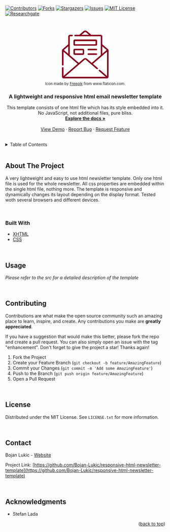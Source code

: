 <div id="top"></div>

<br />

<!-- PROJECT SHIELDS -->
<!--
*** I'm using markdown "reference style" links for readability.
*** Reference links are enclosed in brackets [ ] instead of parentheses ( ).
*** See the bottom of this document for the declaration of the reference variables
*** for contributors-url, forks-url, etc. This is an optional, concise syntax you may use.
*** https://www.markdownguide.org/basic-syntax/#reference-style-links
-->
[![Contributors][contributors-shield]][contributors-url]
[![Forks][forks-shield]][forks-url]
[![Stargazers][stars-shield]][stars-url]
[![Issues][issues-shield]][issues-url]
[![MIT License][license-shield]][license-url]
[![Researchgate][researchgate-shield]][researchgate-url]



<!-- PROJECT LOGO -->
<br />
<div align="center">
  <figure>
    <a href="https://github.com/Bojan-Lukic/responsive-html-newsletter-template">
      <img src="res/logo.png" alt="Logo" width="150" height="150">
    </a><br />
    <figcaption><sub>Icon made by <a href="https://www.freepik.com/">Freepik</a> from www.flaticon.com.</sub></figcaption>
  </figure>

<h3 align="center">A lightweight and responsive html email newsletter template</h3>

  <p align="center">
    This template consists of one html file which has its style embedded into it. No JavaScript, not additional files, pure bliss. 
    <br />
    <a href="https://github.com/Bojan-Lukic/responsive-html-newsletter-template/tree/main/src"><strong>Explore the docs »</strong></a>
    <br />
    <br />
    <a href="https://github.com/Bojan-Lukic/responsive-html-newsletter-template/tree/main/src">View Demo</a>
    ·
    <a href="https://github.com/Bojan-Lukic/responsive-html-newsletter-template/issues">Report Bug</a>
    ·
    <a href="https://github.com/Bojan-Lukic/responsive-html-newsletter-template/issues">Request Feature</a>
  </p>
</div>

<br />



<!-- TABLE OF CONTENTS -->
<details>
  <summary>Table of Contents</summary>
  <ol>
    <li>
      <a href="#about-the-project">About The Project</a>
      <ul>
        <li><a href="#built-with">Built With</a></li>
      </ul>
    </li>
    <!-- <li>
      <a href="#getting-started">Getting Started</a>
      <ul>
        <li><a href="#prerequisites">Prerequisites</a></li>
        <li><a href="#installation">Installation</a></li>
      </ul>
    </li> -->
    <li><a href="#usage">Usage</a></li>
    <!-- <li><a href="#roadmap">Roadmap</a></li> -->
    <li><a href="#contributing">Contributing</a></li>
    <li><a href="#license">License</a></li>
    <li><a href="#contact">Contact</a></li>
    <li><a href="#acknowledgments">Acknowledgments</a></li>
  </ol>
</details>

<br />



<!-- ABOUT THE PROJECT -->
## About The Project

A very lightweight and easy to use html newsletter template. Only one html file is used for the whole newsletter. All css properties are embedded within the single html file, nothing more. The template is responsive and dynamically changes its layout depending on the display format. Tested woth several browsers and different devices. 

<br />


### Built With

* [XHTML](https://www.w3.org/1999/xhtml/)
* [CSS](https://developer.mozilla.org/en-US/docs/Web/CSS)

<br />


<!-- GETTING STARTED -->
<!--
## Getting Started

This is an example of how you may give instructions on setting up your project locally.
To get a local copy up and running follow these simple example steps.

### Prerequisites

This is an example of how to list things you need to use the software and how to install them.
* npm
  ```sh
  npm install npm@latest -g
  ```

### Installation

1. Get a free API Key at [https://example.com](https://example.com)
2. Clone the repo
   ```sh
   git clone https://github.com/github_username/repo_name.git
   ```
3. Install NPM packages
   ```sh
   npm install
   ```
4. Enter your API in `config.js`
   ```js
   const API_KEY = 'ENTER YOUR API';
   ```

<br />
-->



<!-- USAGE EXAMPLES -->
## Usage

_Please refer to the src for a detailed description of the template_

<br />



<!-- ROADMAP -->
<!--
## Roadmap

- [] Feature 1
- [] Feature 2
- [] Feature 3
    - [] Nested Feature

See the [open issues](https://github.com/github_username/repo_name/issues) for a full list of proposed features (and known issues).

<br />
-->



<!-- CONTRIBUTING -->
## Contributing

Contributions are what make the open source community such an amazing place to learn, inspire, and create. Any contributions you make are **greatly appreciated**.

If you have a suggestion that would make this better, please fork the repo and create a pull request. You can also simply open an issue with the tag "enhancement".
Don't forget to give the project a star! Thanks again!

1. Fork the Project
2. Create your Feature Branch (`git checkout -b feature/AmazingFeature`)
3. Commit your Changes (`git commit -m 'Add some AmazingFeature'`)
4. Push to the Branch (`git push origin feature/AmazingFeature`)
5. Open a Pull Request

<br />



<!-- LICENSE -->
## License

Distributed under the MIT License. See `LICENSE.txt` for more information.

<br />



<!-- CONTACT -->
## Contact

Bojan Lukic - [Website](https://www.bojanlukic.com/)

Project Link: [https://github.com/Bojan-Lukic/responsive-html-newsletter-template](https://github.com/Bojan-Lukic/responsive-html-newsletter-template)

<br />



<!-- ACKNOWLEDGMENTS -->
## Acknowledgments

* Stefan Lada

<p align="right">(<a href="#top">back to top</a>)</p>



<!-- MARKDOWN LINKS & IMAGES -->
<!-- https://www.markdownguide.org/basic-syntax/#reference-style-links -->
[contributors-shield]: https://img.shields.io/github/contributors/Bojan-Lukic/responsive-html-newsletter-template.svg?style=for-the-badge
[contributors-url]: https://github.com/Bojan-Lukic/responsive-html-newsletter-template/graphs/contributors
[forks-shield]: https://img.shields.io/github/forks/Bojan-Lukic/responsive-html-newsletter-template.svg?style=for-the-badge
[forks-url]: https://github.com/Bojan-Lukic/responsive-html-newsletter-template/network/members
[stars-shield]: https://img.shields.io/github/stars/Bojan-Lukic/responsive-html-newsletter-template.svg?style=for-the-badge
[stars-url]: https://github.com/Bojan-Lukic/responsive-html-newsletter-template/stargazers
[issues-shield]: https://img.shields.io/github/issues/Bojan-Lukic/responsive-html-newsletter-template.svg?style=for-the-badge
[issues-url]: https://github.com/Bojan-Lukic/responsive-html-newsletter-template/issues
[license-shield]: https://img.shields.io/github/license/Bojan-Lukic/responsive-html-newsletter-template.svg?style=for-the-badge
[license-url]: https://github.com/Bojan-Lukic/responsive-html-newsletter-template/blob/master/LICENSE.txt
[researchgate-shield]: https://img.shields.io/badge/-ReearchGate-grey?style=for-the-badge&logo=researchgate
[researchgate-url]: https://www.researchgate.net/profile/Bojan_Lukic2
[product-screenshot]: images/screenshot.png

